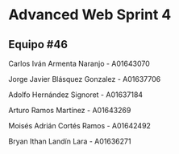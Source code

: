 # **Advanced Web Sprint 4**

## Equipo #46

Carlos Iván Armenta Naranjo - A01643070

Jorge Javier Blásquez Gonzalez - A01637706 

Adolfo Hernández Signoret - A01637184

Arturo Ramos Martínez - A01643269

Moisés Adrián Cortés Ramos - A01642492

Bryan Ithan Landín Lara - A01636271
